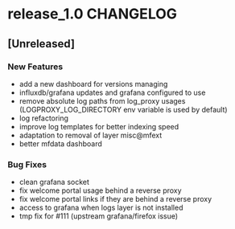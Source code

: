 # release_1.0 CHANGELOG


## [Unreleased]

### New Features
- add a new dashboard for versions managing
- influxdb/grafana updates and grafana configured to use
- remove absolute log paths from log_proxy usages (LOGPROXY_LOG_DIRECTORY env variable is used by default)
- log refactoring
- improve log templates for better indexing speed
- adaptation to removal of layer misc@mfext
- better mfdata dashboard


### Bug Fixes
- clean grafana socket
- fix welcome portal usage behind a reverse proxy
- fix welcome portal links if they are behind a reverse proxy
- access to grafana when logs layer is not installed
- tmp fix for #111 (upstream grafana/firefox issue)





